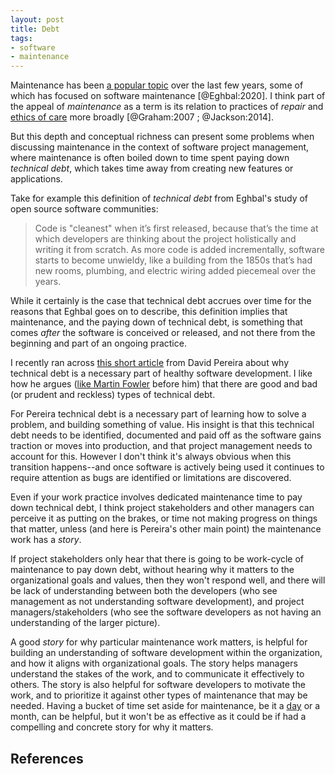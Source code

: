 ```yaml
---
layout: post
title: Debt
tags:
- software
- maintenance
---
```


Maintenance has been [a popular topic](https://themaintainers.org/) over the last few years, some of which has focused on software maintenance [@Eghbal:2020]. I think part of the appeal of *maintenance* as a term is its relation to practices of *repair* and [ethics of care](https://en.wikipedia.org/wiki/Ethics_of_care) more broadly [@Graham:2007 ; @Jackson:2014].

But this depth and conceptual richness can present some problems when discussing maintenance in the context of software project management, where maintenance is often boiled down to time spent paying down *technical debt*, which takes time away from creating new features or applications.

Take for example this definition of *technical debt* from Eghbal's study of open source software communities:

> Code is "cleanest" when it’s first released, because that’s the time at which developers are thinking about the project holistically and writing it from scratch. As more code is added incrementally, software starts to become unwieldy, like a building from the 1850s that’s had new rooms, plumbing, and electric wiring added piecemeal over the years. 

While it certainly is the case that technical debt accrues over time for the reasons that Eghbal goes on to describe, this definition implies that maintenance, and the paying down of technical debt, is something that comes *after* the software is conceived or released, and not there from the beginning and part of an ongoing practice.

I recently ran across [this short article](https://betterprogramming.pub/why-creating-tech-debt-is-a-necessary-evil-7fb215b88c45) from David Pereira about why technical debt is a necessary part of healthy software development. I like how he argues ([like Martin Fowler](https://martinfowler.com/bliki/TechnicalDebtQuadrant.html) before him) that there are good and bad (or prudent and reckless) types of technical debt.

For Pereira technical debt is a necessary part of learning how to solve a problem, and building something of value. His insight is that this technical debt needs to be identified, documented and paid off as the software gains traction or moves into production, and that project management needs to account for this. However I don't think it's always obvious when this transition happens--and once software is actively being used it continues to require attention as bugs are identified or limitations are discovered. 

Even if your work practice involves dedicated maintenance time to pay down technical debt, I think project stakeholders and other managers can perceive it as putting on the brakes, or time not making progress on things that matter, unless (and here is Pereira's other main point) the maintenance work has a *story*.

If project stakeholders only hear that there is going to be work-cycle of maintenance to pay down debt, without hearing why it matters to the organizational goals and values, then they won't respond well, and there will be lack of understanding between both the developers (who see management as not understanding software development), and project managers/stakeholders (who see the software developers as not having an understanding of the larger picture). 

A good *story* for why particular maintenance work matters, is helpful for  building an understanding of software development within the organization, and how it aligns with organizational goals. The story helps managers understand the stakes of the work, and to communicate it effectively to others. The story is also helpful for software developers to motivate the work, and to prioritize it against other types of maintenance that may be needed. Having a bucket of time set aside for maintenance, be it a [day](https://blog.alexewerlof.com/p/tech-debt-day) or a month, can be helpful, but it won't be as effective as it could be if had a compelling and concrete story for why it matters.

## References
